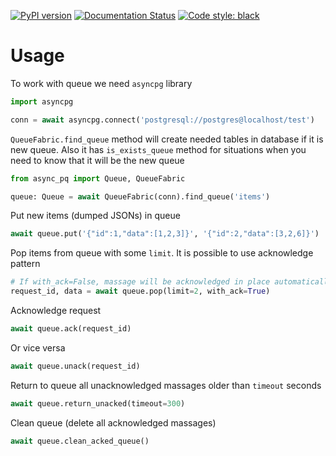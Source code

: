[![PyPI version](https://badge.fury.io/py/async-pq.svg)](https://badge.fury.io/py/async-pq)
[![Documentation Status](https://readthedocs.org/projects/async-pq/badge/?version=latest)](https://async-pq.readthedocs.io/en/latest/?badge=latest)
[![Code style: black](https://img.shields.io/badge/code%20style-black-000000.svg)](https://github.com/ambv/black)
# Usage

To work with queue we need ```asyncpg``` library
```python
import asyncpg

conn = await asyncpg.connect('postgresql://postgres@localhost/test')
```

```QueueFabric.find_queue``` method will create needed 
tables in database if it is new queue. 
Also it has ```is_exists_queue``` method for situations when you 
need to know that it will be the new queue
```python
from async_pq import Queue, QueueFabric

queue: Queue = await QueueFabric(conn).find_queue('items')
```

Put new items (dumped JSONs) in queue
```python
await queue.put('{"id":1,"data":[1,2,3]}', '{"id":2,"data":[3,2,6]}')
```

Pop items from queue with some ```limit```. It is possible to use acknowledge pattern
```python
# If with_ack=False, massage will be acknowledged in place automatically
request_id, data = await queue.pop(limit=2, with_ack=True)
```

Acknowledge request
```python
await queue.ack(request_id)
```

Or vice versa 
```python
await queue.unack(request_id)
```

Return to queue all unacknowledged massages older than ```timeout``` seconds 
```python
await queue.return_unacked(timeout=300)
```

Clean queue (delete all acknowledged massages)
```python
await queue.clean_acked_queue()
```
